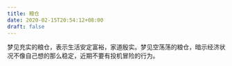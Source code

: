 ```yaml
---
title: 粮仓
date: 2020-02-15T20:54:12+08:00
draft: false
---
```


梦见充实的粮仓，表示生活安定富裕，家道殷实。梦见空荡荡的粮仓，暗示经济状况不像自己想的那么稳定，近期不要有投机冒险的行为。